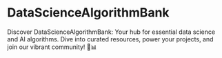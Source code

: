 # DataScienceAlgorithmBank
Discover DataScienceAlgorithmBank: Your hub for essential data science and AI algorithms. Dive into curated resources, power your projects, and join our vibrant community! 🚀📊
